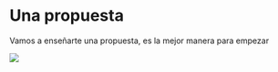 
# Una propuesta

Vamos a enseñarte una propuesta, es la mejor manera para empezar

![](http://hablarenpublicocurso.com/wp-content/uploads/2015/03/ComoEmpezar.jpg)
